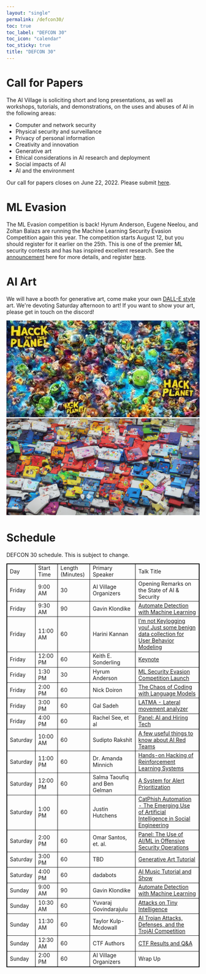 ```yaml
---
layout: "single"
permalink: /defcon30/
toc: true
toc_label: "DEFCON 30"
toc_icon: "calendar"
toc_sticky: true
title: "DEFCON 30"
---
```


# Call for Papers

The AI Village is soliciting short and long presentations, as well as workshops, tutorials, and demonstrations, on the uses and abuses of AI in the following areas:

* Computer and network security
* Physical security and surveillance
* Privacy of personal information
* Creativity and innovation
* Generative art
* Ethical considerations in AI research and deployment
* Social impacts of AI
* AI and the environment


Our call for papers closes on June 22, 2022. Please submit [here](https://easychair.org/cfp/AIV30).

# ML Evasion 

The ML Evasion competition is back! Hyrum Anderson, Eugene Neelou, and Zoltan Balazs are running the Machine Learning Security Evasion Competition again this year. The competition starts August 12, but you should register for it earlier on the 25th. This is one of the premier ML security contests and has has inspired excellent research. See the [announcement](https://www.robustintelligence.com/blog-post/ml-security-evasion-competition-2022) here for more details, and register [here](https://mlsec.io/).

# AI Art

We will have a booth for generative art, come make your own [DALL-E style](https://openai.com/dall-e-2/) art. We're devoting Saturday afternoon to art! If you want to show your art, please get in touch on the discord!

![hack-the-planet](/assets/images/f1b118ae-c726-11ec-b495-0242ac140002_0000.png)
![nintendo](/assets/images/949d47d6-c727-11ec-ba54-0242ac140002_0000.png)

# Schedule

DEFCON 30 schedule. This is subject to change.

<table border="1" bordercolor="020202" style="background-color:FFFFCC" width="100%" cellpadding="3" cellspacing="3">

<tr>
<td> <bold>Day</bold> </td><td> Start Time </td><td> Length (Minutes) </td><td> Primary Speaker </td><td> Talk Title </td></tr>

<tr>
    <td> Friday </td>
    <td> 9:00 AM </td>
    <td> 30 </td>
    <td> AI Village Organizers </td>
    <td> Opening Remarks on the State of AI & Security </td></tr>
<tr>
    <td> Friday </td>
    <td> 9:30 AM </td>
    <td> 90 </td>
    <td> Gavin Klondike </td>
    <td> 
        <a href="{% post_url 2022-06-20-defcon30-friday  %}#automate-detection-with-machine-learning"> 
            Automate Detection with Machine Learning 
        </a>
    </td>
</tr>
<tr>
    <td> Friday </td>
    <td> 11:00 AM </td>
    <td> 60 </td>
    <td> Harini Kannan </td>
    <td> 
        <a href="{% post_url 2022-06-20-defcon30-friday  %}#im-not-keylogging-you-just-some-benign-data-collection-for-user-behavior-modeling">
            I’m not Keylogging you! Just some benign data collection for User Behavior Modeling 
        </a>
    </td>
</tr>
<tr>
    <td> Friday </td>
    <td> 12:00 PM </td>
    <td> 60 </td>
    <td> Keith E. Sonderling </td>
    <td>  
        <a href="{% post_url 2022-06-20-defcon30-friday  %}#keynote">
            Keynote
        </a>
    </td>
</tr>
<tr>
    <td> Friday </td>
    <td> 1:30 PM </td>
    <td> 30 </td>
    <td> Hyrum Anderson </td>
    <td>  
        <a href="{% post_url 2022-06-20-defcon30-friday  %}#ml-security-evasion-competition-launch">
            ML Security Evasion Competition Launch
        </a>
    </td>
</tr>
<tr>
    <td> Friday </td>
    <td> 2:00 PM </td>
    <td> 60 </td>
    <td> Nick Doiron </td>
    <td>  
        <a href="{% post_url 2022-06-20-defcon30-friday  %}#the-chaos-of-coding-with-language-models">
            The Chaos of Coding with Language Models
        </a>
    </td>
</tr>
<tr>
    <td> Friday </td>
    <td> 3:00 PM </td>
    <td> 60 </td>
    <td> Gal Sadeh </td>
    <td> 
        <a href="{% post_url 2022-06-20-defcon30-friday  %}#latma---lateral-movement-analyzer">
            LATMA - Lateral movement analyzer
        </a>
    </td>
</tr>
<tr>
    <td> Friday </td>
    <td> 4:00 PM </td>
    <td> 60 </td>
    <td> Rachel See, et al </td>
    <td>
        <a href="{% post_url 2022-08-08-hiring-panel  %}">
            Panel: AI and Hiring Tech
        </a>
    </td>
</tr>
<tr> 
    <td> Saturday </td>
    <td> 10:00 AM </td>
    <td> 60 </td>
    <td> Sudipto Rakshit </td>
    <td> 
        <a href="{% post_url 2022-06-20-defcon30-saturday %}#a-few-useful-things-to-know-about-ai-red-teams"> 
            A few useful things to know about AI Red Teams 
        </a>
    </td>
</tr>
<tr>
    <td> Saturday </td>
    <td> 11:00 PM </td>
    <td> 60 </td>
    <td> Dr. Amanda Minnich </td>
    <td>
        <a href="{% post_url 2022-06-20-defcon30-saturday %}#hands-on-hacking-of-reinforcement-learning-systems"> 
            Hands-on Hacking of Reinforcement Learning Systems
        </a> 
    </td>
</tr>
<tr>
    <td> Saturday </td>
    <td> 12:00 PM </td>
    <td> 60 </td>
    <td> Salma Taoufiq and Ben Gelman </td>
    <td>
        <a href="{% post_url 2022-06-20-defcon30-saturday %}#a-system-for-alert-prioritization"> 
            A System for Alert Prioritization
        </a> 
    </td>
</tr>
<tr>
    <td> Saturday </td>
    <td> 1:00 PM </td>
    <td> 60 </td>
    <td> Justin Hutchens </td>
    <td>
        <a href="{% post_url 2022-06-20-defcon30-saturday %}#catphish-automation---the-emerging-use-of-artificial-intelligence-in-social-engineering"> 
            CatPhish Automation - The Emerging Use of Artificial Intelligence in Social Engineering
        </a> 
    </td>
</tr>
<tr>
    <td> Saturday </td>
    <td> 2:00 PM </td>
    <td> 60 </td>
    <td> Omar Santos, et. al. </td>
    <td>
        <a href="{% post_url 2022-08-08-aiv-rtv-panel  %}"> 
            Panel: The Use of AI/ML in Offensive Security Operations
        </a> 
    </td>
</tr>
<tr>
    <td> Saturday </td>
    <td> 3:00 PM </td>
    <td> 60 </td>
    <td> TBD </td>
    <td>
        <a href="{% post_url 2022-06-20-defcon30-saturday %}#generative-art-tutorial"> 
            Generative Art Tutorial
        </a> 
    </td>
</tr>
<tr>
    <td> Saturday </td>
    <td> 4:00 PM </td>
    <td> 60 </td>
    <td> dadabots </td>
    <td>
        <a href="{% post_url 2022-06-20-defcon30-saturday %}#ai-music-tutorial-and-show"> 
            AI Music Tutorial and Show
        </a> 
    </td>
</tr>
<tr>
    <td> Sunday </td>
    <td> 9:00 AM </td>
    <td> 90 </td>
    <td> Gavin Klondike </td>
    <td> 
        <a href="{% post_url 2022-06-20-defcon30-sunday %}#automate-detection-with-machine-learning"> 
            Automate Detection with Machine Learning 
        </a>
    </td>
</tr>
<tr>
    <td> Sunday </td>
    <td> 10:30 AM </td>
    <td> 60 </td>
    <td> Yuvaraj Govindarajulu </td>
    <td> 
        <a href="{% post_url 2022-06-20-defcon30-sunday %}#attacks-on-tiny-intelligence"> 
            Attacks on Tiny Intelligence
        </a>
    </td>
</tr>
<tr>
    <td> Sunday </td>
    <td> 11:30 AM </td>
    <td> 60 </td>
    <td> Taylor Kulp-Mcdowall </td>
    <td> 
        <a href="{% post_url 2022-06-20-defcon30-sunday %}#ai-trojan-attacks-defenses-and-the-trojai-competition"> 
            AI Trojan Attacks, Defenses, and the TrojAI Competition
        </a>
    </td>
</tr>
<tr>
    <td> Sunday </td>
    <td> 12:30 AM </td>
    <td> 60 </td>
    <td> CTF Authors </td>
    <td> 
        <a href="{% post_url 2022-06-20-defcon30-sunday %}#ctf-results-and-qa"> 
            CTF Results and Q&A
        </a>
    </td>
</tr>
<tr>
    <td> Sunday </td>
    <td>  2:00 PM </td>
    <td> 60 </td>
    <td> AI Village Organizers </td>
    <td> Wrap Up </td>
</tr>

</table>
